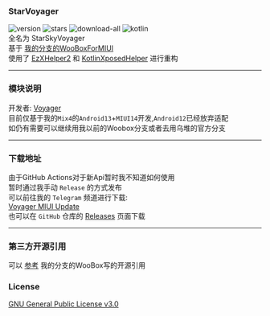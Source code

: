 ### StarVoyager

![version](https://img.shields.io/github/v/release/hosizoraru/StarVoyager?style=for-the-badge) ![stars](https://img.shields.io/github/stars/hosizoraru/StarVoyager?style=for-the-badge) ![download-all](https://img.shields.io/github/downloads/hosizoraru/StarVoyager/total?style=for-the-badge) ![kotlin](https://img.shields.io/github/languages/top/hosizoraru/StarVoyager?style=for-the-badge)   
全名为 StarSkyVoyager  
基于 [我的分支的WooBoxForMIUI](https://github.com/hosizoraru/WooBoxForMIUI)  
使用了 [EzXHelper2](https://github.com/KyuubiRan/EzXHelper)
和 [KotlinXposedHelper](https://github.com/yujincheng08/BiliRoaming/blob/master/app/src/main/java/me/iacn/biliroaming/utils/KotlinXposedHelper.kt)
进行重构

---

### 模块说明

开发者: [Voyager](https://github.com/hosizoraru)  
目前仅基于我的`Mix4`的`Android13`+`MIUI14`开发,`Android12`已经放弃适配  
如仍有需要可以继续用我以前的Woobox分支或者去用乌堆的官方分支

---

### 下载地址

由于GitHub Actions对于新Api暂时我不知道如何使用  
暂时通过我手动 `Release` 的方式发布  
可以前往我的 `Telegram` 频道进行下载:  
[Voyager MIUI Update](https://t.me/VoyagerMIUIUpdate)  
也可以在 `GitHub` 仓库的 [Releases](https://github.com/hosizoraru/WooBoxForMIUI/releases) 页面下载

---

### 第三方开源引用

可以 [参考](https://github.com/hosizoraru/WooBoxForMIUI) 我的分支的WooBox写的开源引用

### License

[GNU General Public License v3.0](https://github.com/hosizoraru/StarVoyager/blob/main/LICENSE)
